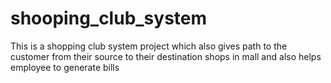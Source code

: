 # shooping_club_system
This is a shopping club system project which also gives path to the customer from their source to their destination shops in mall and also helps employee to generate bills
